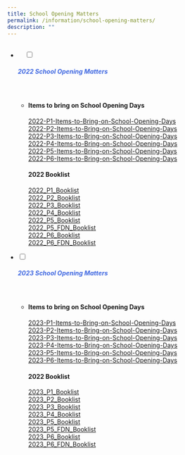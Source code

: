 ```yaml
---
title: School Opening Matters
permalink: /information/school-opening-matters/
description: ""
---
```

<ul class="jekyllcodex_accordion">
  <li>
    <input type="checkbox" id="accordion1">
		<label for="accordion1"><h5 style="color:RoyalBlue">2022 School Opening Matters</h5></label>
    <div>
<ul>
	<li>
		
<h4>Items to bring on School Opening Days</h4>
<p><a href="/files/2022-P1-Items-to-Bring-on-School-Opening-Days.pdf">2022-P1-Items-to-Bring-on-School-Opening-Days</a><br>
<a href="/files/2022-P2-Items-to-Bring-on-School-Opening-Days.pdf">2022-P2-Items-to-Bring-on-School-Opening-Days</a><br>
<a href="/files/2022-P3-Items-to-Bring-on-School-Opening-Days.pdf">2022-P3-Items-to-Bring-on-School-Opening-Days</a><br>
<a href="/files/2022-P4-Items-to-Bring-on-School-Opening-Days.pdf">2022-P4-Items-to-Bring-on-School-Opening-Days</a><br>
<a href="/files/2022-P5-Items-to-Bring-on-School-Opening-Days.pdf">2022-P5-Items-to-Bring-on-School-Opening-Days</a><br>
<a href="/files/2022-P6-Items-to-Bring-on-School-Opening-Days.pdf">2022-P6-Items-to-Bring-on-School-Opening-Days</a><br></p>

		
		
<h4>2022 Booklist</h4>
<p><a href="/files/2022_P1_Booklist.pdf">2022_P1_Booklist</a><br> 
<a href="/files/2022_P2_Booklist.pdf">2022_P2_Booklist</a><br>  <a href="/files/2022_P3_Booklist.pdf">2022_P3_Booklist</a><br>  <a href="/files/2022_P4_Booklist.pdf">2022_P4_Booklist</a><br>  <a href="/files/2022_P5_Booklist.pdf">2022_P5_Booklist</a><br>  <a href="/files/2022_P5_FDN_Booklist.pdf">2022_P5_FDN_Booklist</a><br>  <a href="/files/2022_P6_Booklist.pdf">2022_P6_Booklist</a><br>  <a href="/files/2022_P6_FDN_Booklist.pdf">2022_P6_FDN_Booklist</a><br></p>
		
</li>
			</ul>
		</div>
		</li>
	<li>
<input type="checkbox" id="accordion1">
		<label for="accordion1"><h5 style="color:RoyalBlue">2023 School Opening Matters</h5></label>
    <div>
<ul>
	<li>
		
<h4>Items to bring on School Opening Days</h4>
<p><a href="/files/2023-P1-Items-to-Bring-List-on-School-Opening-Days.pdf">2023-P1-Items-to-Bring-on-School-Opening-Days</a><br>
<a href="/files/2023-P2-Items-to-Bring-on-School-Opening-Days.pdf">2023-P2-Items-to-Bring-on-School-Opening-Days</a><br>
<a href="/files/2023-P3-Items-to-Bring-on-School-Opening-Days.pdf">2023-P3-Items-to-Bring-on-School-Opening-Days</a><br>
<a href="/files/2023-P4-Items-to-Bring-on-School-Opening-Days.pdf">2023-P4-Items-to-Bring-on-School-Opening-Days</a><br>
<a href="/files/2023-P5-Items-to-Bring-on-School-Opening-Days.pdf">2023-P5-Items-to-Bring-on-School-Opening-Days</a><br>
<a href="/files/2023-P6-Items-to-Bring-on-School-Opening-Days.pdf">2023-P6-Items-to-Bring-on-School-Opening-Days</a><br></p>

		
		
<h4>2022 Booklist</h4>
<p><a href="/files/2023_P1_Booklist.pdf">2023_P1_Booklist</a><br> 
<a href="/files/2023_P2_Booklist.pdf">2023_P2_Booklist</a><br>  <a href="/files/2023_P3_Booklist.pdf">2023_P3_Booklist</a><br>  <a href="/files/2023_P4_Booklist.pdf">2023_P4_Booklist</a><br>  <a href="/files/2023_P5_Booklist.pdf">2023_P5_Booklist</a><br>  <a href="/files/2023_P5_FDN_Booklist.pdf">2023_P5_FDN_Booklist</a><br>  <a href="/files/2023_P6_Booklist.pdf">2023_P6_Booklist</a><br>  <a href="/files/2023_P6_FDN_Booklist.pdf">2023_P6_FDN_Booklist</a><br></p>
		
</li>
			</ul>
		</div>
		</li>